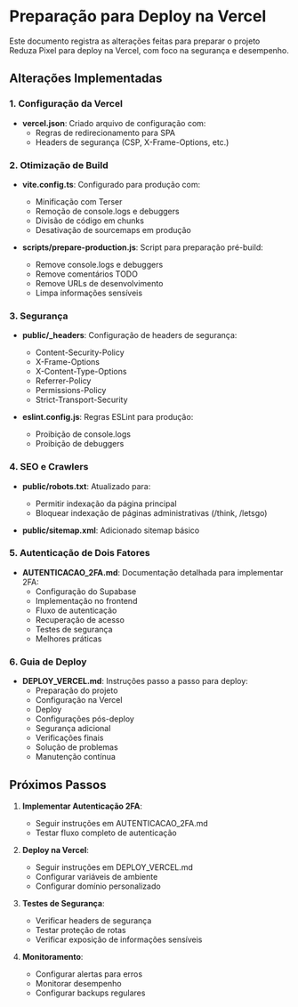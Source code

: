 # Preparação para Deploy na Vercel

Este documento registra as alterações feitas para preparar o projeto Reduza Pixel para deploy na Vercel, com foco na segurança e desempenho.

## Alterações Implementadas

### 1. Configuração da Vercel

- **vercel.json**: Criado arquivo de configuração com:
  - Regras de redirecionamento para SPA
  - Headers de segurança (CSP, X-Frame-Options, etc.)

### 2. Otimização de Build

- **vite.config.ts**: Configurado para produção com:

  - Minificação com Terser
  - Remoção de console.logs e debuggers
  - Divisão de código em chunks
  - Desativação de sourcemaps em produção

- **scripts/prepare-production.js**: Script para preparação pré-build:
  - Remove console.logs e debuggers
  - Remove comentários TODO
  - Remove URLs de desenvolvimento
  - Limpa informações sensíveis

### 3. Segurança

- **public/\_headers**: Configuração de headers de segurança:

  - Content-Security-Policy
  - X-Frame-Options
  - X-Content-Type-Options
  - Referrer-Policy
  - Permissions-Policy
  - Strict-Transport-Security

- **eslint.config.js**: Regras ESLint para produção:
  - Proibição de console.logs
  - Proibição de debuggers

### 4. SEO e Crawlers

- **public/robots.txt**: Atualizado para:

  - Permitir indexação da página principal
  - Bloquear indexação de páginas administrativas (/think, /letsgo)

- **public/sitemap.xml**: Adicionado sitemap básico

### 5. Autenticação de Dois Fatores

- **AUTENTICACAO_2FA.md**: Documentação detalhada para implementar 2FA:
  - Configuração do Supabase
  - Implementação no frontend
  - Fluxo de autenticação
  - Recuperação de acesso
  - Testes de segurança
  - Melhores práticas

### 6. Guia de Deploy

- **DEPLOY_VERCEL.md**: Instruções passo a passo para deploy:
  - Preparação do projeto
  - Configuração na Vercel
  - Deploy
  - Configurações pós-deploy
  - Segurança adicional
  - Verificações finais
  - Solução de problemas
  - Manutenção contínua

## Próximos Passos

1. **Implementar Autenticação 2FA**:

   - Seguir instruções em AUTENTICACAO_2FA.md
   - Testar fluxo completo de autenticação

2. **Deploy na Vercel**:

   - Seguir instruções em DEPLOY_VERCEL.md
   - Configurar variáveis de ambiente
   - Configurar domínio personalizado

3. **Testes de Segurança**:

   - Verificar headers de segurança
   - Testar proteção de rotas
   - Verificar exposição de informações sensíveis

4. **Monitoramento**:
   - Configurar alertas para erros
   - Monitorar desempenho
   - Configurar backups regulares
